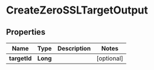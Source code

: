 

# CreateZeroSSLTargetOutput


## Properties

Name | Type | Description | Notes
------------ | ------------- | ------------- | -------------
**targetId** | **Long** |  |  [optional]



